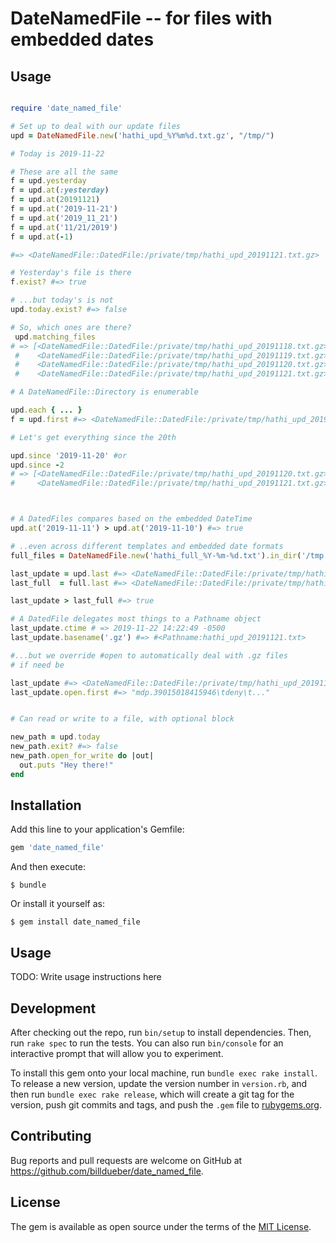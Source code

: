 # DateNamedFile -- for files with embedded dates

## Usage

```ruby

require 'date_named_file'

# Set up to deal with our update files
upd = DateNamedFile.new('hathi_upd_%Y%m%d.txt.gz', "/tmp/")

# Today is 2019-11-22

# These are all the same
f = upd.yesterday
f = upd.at(:yesterday)
f = upd.at(20191121)
f = upd.at('2019-11-21')
f = upd.at('2019_11_21')
f = upd.at('11/21/2019')
f = upd.at(-1)

#=> <DateNamedFile::DatedFile:/private/tmp/hathi_upd_20191121.txt.gz>

# Yesterday's file is there
f.exist? #=> true

# ...but today's is not
upd.today.exist? #=> false

# So, which ones are there?
 upd.matching_files
# => [<DateNamedFile::DatedFile:/private/tmp/hathi_upd_20191118.txt.gz>,
 #    <DateNamedFile::DatedFile:/private/tmp/hathi_upd_20191119.txt.gz>,
 #    <DateNamedFile::DatedFile:/private/tmp/hathi_upd_20191120.txt.gz>,
 #    <DateNamedFile::DatedFile:/private/tmp/hathi_upd_20191121.txt.gz>]

# A DateNamedFile::Directory is enumerable

upd.each { ... }
f = upd.first #=> <DateNamedFile::DatedFile:/private/tmp/hathi_upd_20191118.txt.gz>

# Let's get everything since the 20th

upd.since '2019-11-20' #or 
upd.since -2
# => [<DateNamedFile::DatedFile:/private/tmp/hathi_upd_20191120.txt.gz>,
#     <DateNamedFile::DatedFile:/private/tmp/hathi_upd_20191121.txt.gz>]



# A DatedFiles compares based on the embedded DateTime
upd.at('2019-11-11') > upd.at('2019-11-10') #=> true

# ..even across different templates and embedded date formats
full_files = DateNamedFile.new('hathi_full_%Y-%m-%d.txt').in_dir('/tmp')

last_update = upd.last #=> <DateNamedFile::DatedFile:/private/tmp/hathi_upd_20191121.txt.gz>
last_full  = full.last #=> <DateNamedFile::DatedFile:/private/tmp/hathi_full_2019-11-20.txt.gz>

last_update > last_full #=> true

# A DatedFile delegates most things to a Pathname object
last_update.ctime # => 2019-11-22 14:22:49 -0500
last_update.basename('.gz') #=> #<Pathname:hathi_upd_20191121.txt>

#...but we override #open to automatically deal with .gz files
# if need be

last_update #=> <DateNamedFile::DatedFile:/private/tmp/hathi_upd_20191121.txt.gz>
last_update.open.first #=> "mdp.39015018415946\tdeny\t..."


# Can read or write to a file, with optional block

new_path = upd.today
new_path.exit? #=> false
new_path.open_for_write do |out|
  out.puts "Hey there!"
end


```




## Installation

Add this line to your application's Gemfile:

```ruby
gem 'date_named_file'
```

And then execute:

    $ bundle

Or install it yourself as:

    $ gem install date_named_file

## Usage

TODO: Write usage instructions here

## Development

After checking out the repo, run `bin/setup` to install dependencies. Then, run `rake spec` to run the tests. You can also run `bin/console` for an interactive prompt that will allow you to experiment.

To install this gem onto your local machine, run `bundle exec rake install`. To release a new version, update the version number in `version.rb`, and then run `bundle exec rake release`, which will create a git tag for the version, push git commits and tags, and push the `.gem` file to [rubygems.org](https://rubygems.org).

## Contributing

Bug reports and pull requests are welcome on GitHub at https://github.com/billdueber/date_named_file.

## License

The gem is available as open source under the terms of the [MIT License](https://opensource.org/licenses/MIT).
